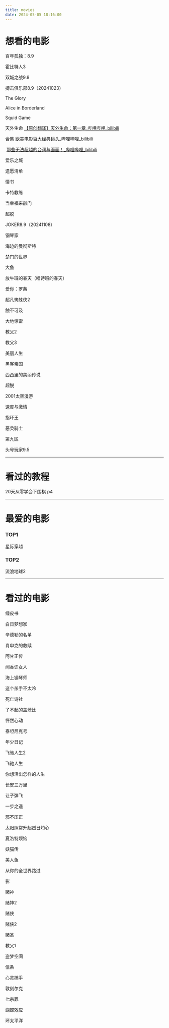 ```yaml
---
title: movies
date: 2024-05-05 18:16:00
---
```


# 想看的电影

百年孤独：8.9

霍比特人3

双城之战9.8

搏击俱乐部8.9（20241023）

The Glory

Alice in Borderland

Squid Game



天外生命		[【原创翻译】天外生命：第一章_哔哩哔哩_bilibili](https://www.bilibili.com/video/BV1vJ411n7kx/?spm_id_from=333.1007.top_right_bar_window_custom_collection.content.click&vd_source=851eb39e369398dfd488218128ad07b6)

合集		[欧美电影百大经典镜头_哔哩哔哩_bilibili](https://www.bilibili.com/video/BV1BD421J7Cb/?spm_id_from=333.999.0.0&vd_source=851eb39e369398dfd488218128ad07b6)

​			[那些无法超越的台词与画面！_哔哩哔哩_bilibili](https://www.bilibili.com/video/BV1y34y1s7x7/?spm_id_from=333.999.top_right_bar_window_custom_collection.content.click&vd_source=851eb39e369398dfd488218128ad07b6)

爱乐之城

遗愿清单

情书

卡特教练

当幸福来敲门

超脱

JOKER8.9（20241108）

钢琴家

海边的曼彻斯特

楚门的世界

大鱼

放牛班的春天（唱诗班的春天）

爱你：罗茜

超凡蜘蛛侠2

触不可及

大地惊雷

教父2

教父3

美丽人生

黑客帝国

西西里的美丽传说

超脱

2001太空漫游

速度与激情

指环王

恶灵骑士

第九区

头号玩家9.5

---

# 看过的教程

20天从零学会下围棋	p4











---

# 最爱的电影

### TOP1

星际穿越

### TOP2

流浪地球2





---

# 看过的电影

绿皮书

白日梦想家

辛德勒的名单

肖申克的救赎

阿甘正传

闻香识女人

海上钢琴师

这个杀手不太冷

死亡诗社

了不起的盖茨比

怦然心动

泰坦尼克号

年少日记

飞驰人生2

飞驰人生

你想活出怎样的人生

长安三万里

让子弹飞

一步之遥

邪不压正

太阳照常升起烈日灼心

夏洛特烦恼

妖猫传

美人鱼

从你的全世界路过

影

赌神

赌神2

赌侠

赌侠2

赌圣

教父1

盗梦空间

信条

心灵捕手

敦刻尔克

七宗罪

蝴蝶效应

环太平洋



